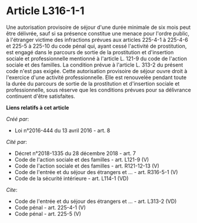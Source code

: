 # Article L316-1-1

Une autorisation provisoire de séjour d'une durée minimale de six mois peut être délivrée, sauf si sa présence constitue une
menace pour l'ordre public, à l'étranger victime des infractions prévues aux articles 225-4-1 à 225-4-6 et 225-5 à 225-10 du
code pénal qui, ayant cessé l'activité de prostitution, est engagé dans le parcours de sortie de la prostitution et
d'insertion sociale et professionnelle mentionné à l'article L. 121-9 du code de l'action sociale et des familles. La
condition prévue à l'article L. 313-2 du présent code n'est pas exigée. Cette autorisation provisoire de séjour ouvre droit à
l'exercice d'une activité professionnelle. Elle est renouvelée pendant toute la durée du parcours de sortie de la
prostitution et d'insertion sociale et professionnelle, sous réserve que les conditions prévues pour sa délivrance continuent
d'être satisfaites.

**Liens relatifs à cet article**

_Créé par_:

  - Loi n°2016-444 du 13 avril 2016 - art. 8

_Cité par_:

  - Décret n°2018-1335 du 28 décembre 2018 - art. 7
  - Code de l'action sociale et des familles - art. L121-9 (V)
  - Code de l'action sociale et des familles - art. R121-12-13 (V)
  - Code de l'entrée et du séjour des étrangers et ... - art. R316-5-1 (V)
  - Code de la sécurité intérieure - art. L114-1 (VD)

_Cite_:

  - Code de l'entrée et du séjour des étrangers et ... - art. L313-2 (VD)
  - Code pénal - art. 225-4-1 (V)
  - Code pénal - art. 225-5 (V)
